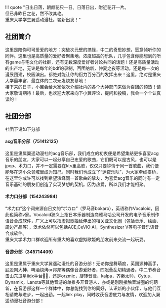 !!! quote "日出日落，朝颜花只一日。日落日出，附近花开一片。<br>但已非昨日之花，然不改其艳。<br>重庆大学学生翼遥动漫社，崭新出发！"
## 社团简介
这里是陪你可可爱爱的地方：突破次元壁的搞怪，中二的奇思妙想，愿意倾听你的同伴。这里也是高质量的爱好者聚集地，浓度超高的乐队，几乎包含你能想到的所有game与宅文化的社群，还有无数深度爱好者讨论共同的话题！还是高质量活动的出产地，无论是每年的bdf的录制，百团纳新，仲夏之夜等活动，还是每一次的漫展团建，校园演出。都绝对能让你的厨力百分百的发挥出来！这里，绝对是重庆大学最丰富，最立体的二次元发烧友基地！  
接下来的日子，小翼会给大家依次介绍社内的各个大神部门来做为百团的预热！请大家敬请期待！最后，也欢迎大家来向下小翼评论，提问和投稿，我会一个个认真读的！  
## 社团分部
社团下设如下分部  
#### acg音乐分部（751412125）
这里是隶属翼遥动漫社的acg音乐部，我们成立的初衷便是希望集结更多喜爱acg音乐的朋友，大家可以一起分享自己忠爱的歌曲，它们既可以是古风，也可以是jpop、术力口，并不一定需要在ktv里高歌，仅仅只要钟情于同一首歌曲，我们便能够在这小众领域里成为知己。同时我们也成立了“迷夜乐队”，为大家牵线搭桥，在这里你或许可以找到希望演绎同一首歌曲的挚友，为喜爱acg音乐的同时有一定音乐基础的朋友们创造了实现梦想的契机。因为热爱，所以我们才能相聚。  
#### 术力口分部（154243984）
“术力口”这个词来源自日文的“ボカロ”（罗马音bokaro），英语称作Vocaloid，因此也简称v家。Vocaloid狭义上指日本乐器制造商雅马哈公司开发的电子音乐制作语音合成软件，广义上可以指虚拟歌姬延伸出的相关亚文化圈（包括音乐、绘画、周边产品等），泛术依然可以包括ACE,CeVIO AI，Synthesizer V等电子音乐语音合成软件。  
重庆大学术力口群欢迎所有重大的喜欢虚拟歌姬的朋友前来交流一起玩耍。  
#### 音游分部（345714409）
这里是隶属于重庆大学翼遥动漫社的音游分部！无论你是舞萌痴，英国源神高手，屁股肉大神，啤酒烧烤or邦邦等偶像音游爱好者，四尅叠乱切精通者，中二节奏音击山东卫星iidx手台✌🏻，还是orzmic，旋转音律，kalpa，齐秦太帅，Cytus，Dynamix，Lanota等其他音游的单推多开音游人，亦或是刚刚接触音游圈的纯萌新，在音游部这样一个群体中，你总能找到你的同好，认识新的小伙伴，与他们互相请教与进步，一起出勤，一起link play，同时收获音游底力与友情，欢迎加入翼遥动漫社音游分部！  